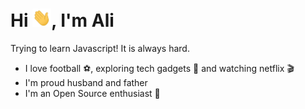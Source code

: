 # Hi <img src="https://raw.githubusercontent.com/ABSphreak/ABSphreak/master/gifs/Hi.gif" width="30px">, I'm Ali

Trying to learn Javascript! It is always hard.

- I love football ⚽, exploring tech gadgets 🔌 and watching netflix 🎬
- I'm proud husband and father
- I'm an Open Source enthusiast 🤠

<!---
mrfambo-cp/mrfambo-cp is a ✨ special ✨ repository because its `README.md` (this file) appears on your GitHub profile.
You can click the Preview link to take a look at your changes.
--->
